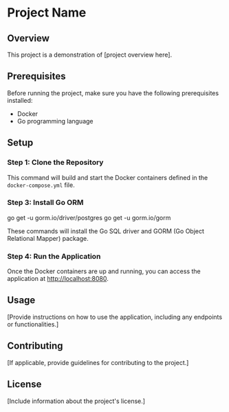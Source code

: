 # Project Name

## Overview

This project is a demonstration of [project overview here].

## Prerequisites

Before running the project, make sure you have the following prerequisites installed:

- Docker
- Go programming language

## Setup

### Step 1: Clone the Repository


This command will build and start the Docker containers defined in the `docker-compose.yml` file.

### Step 3: Install Go ORM


go get -u gorm.io/driver/postgres
go get -u gorm.io/gorm


These commands will install the Go SQL driver and GORM (Go Object Relational Mapper) package.

### Step 4: Run the Application

Once the Docker containers are up and running, you can access the application at [http://localhost:8080](http://localhost:8080).

## Usage

[Provide instructions on how to use the application, including any endpoints or functionalities.]

## Contributing

[If applicable, provide guidelines for contributing to the project.]

## License

[Include information about the project's license.]

